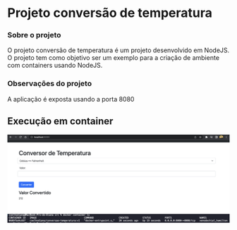 # Projeto conversão de temperatura

### Sobre o projeto
O projeto conversão de temperatura é um projeto desenvolvido em NodeJS. O projeto tem como objetivo ser um exemplo para a criação de ambiente com containers usando NodeJS.

### Observações do projeto
A aplicação é exposta usando a porta 8080

## Execução em container
![aplicação em execução no container docker](https://raw.githubusercontent.com/coelhodiana/conversao-temperatura/main/img/conversor.png)
![lista exibindo container em execução](https://raw.githubusercontent.com/coelhodiana/conversao-temperatura/main/img/container-executando.png)